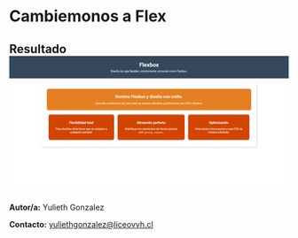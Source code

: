 # Cambiemonos a Flex

## Resultado ![alt text](<resources/resultado final.png>)



**Autor/a:** Yulieth Gonzalez

**Contacto:** yuliethgonzalez@liceovvh.cl